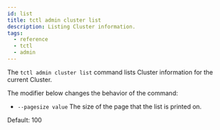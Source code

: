 ```yaml
---
id: list
title: tctl admin cluster list
description: Listing Cluster information.
tags:
  - reference
  - tctl
  - admin
---
```


The `tctl admin cluster list` command lists Cluster information for the current Cluster.

The modifier below changes the behavior of the command:
- `--pagesize value`
The size of the page that the list is printed on.

Default: 100
